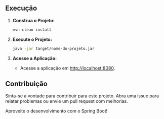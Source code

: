 ## Execução

1. **Construa o Projeto:**
   ```bash
   mvn clean install
   ```

2. **Execute o Projeto:**
   ```bash
   java -jar target/nome-do-projeto.jar
   ```

3. **Acesse a Aplicação:**
   - Acesse a aplicação em [http://localhost:8080](http://localhost:8080).

## Contribuição

Sinta-se à vontade para contribuir para este projeto. Abra uma issue para relatar problemas ou envie um pull request com melhorias.

Aproveite o desenvolvimento com o Spring Boot!